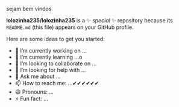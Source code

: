 sejam bem vindos 


**lolozinha235/lolozinha235** is a ✨ _special_ ✨ repository because its `README.md` (this file) appears on your GitHub profile.

Here are some ideas to get you started:

- 🔭 I’m currently working on ...
- 🌱 I’m currently learning ...o
- 👯 I’m looking to collaborate on ...
- 🤔 I’m looking for help with ...
- 💬 Ask me about ...
- 📫 How to reach me: ...✔✔✔✔✔✔
- 😄 Pronouns: ...
- ⚡ Fun fact: ...
  
